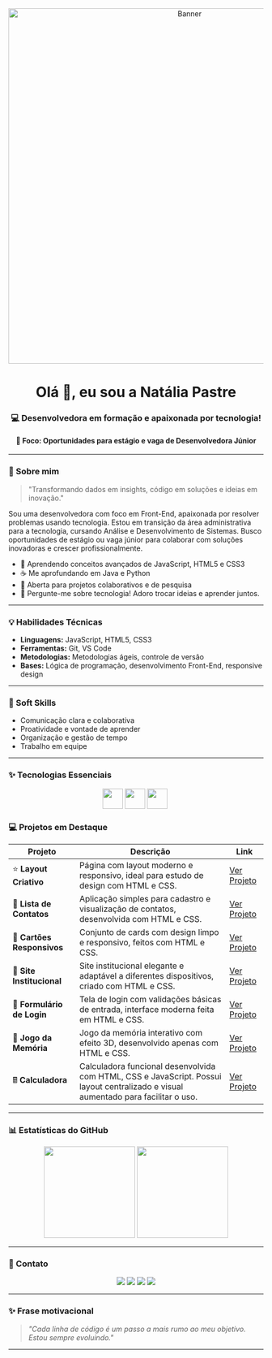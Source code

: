 <div align="center">
  <img src='https://i.postimg.cc/1RWRN5z2/Chat-GPT-Image-14-de-jun-de-2025-19-27-44.png' border='0' alt='Banner' width="700" />
</div>

<h1 align="center">Olá 👋, eu sou a Natália Pastre</h1>
<h3 align="center">💻 Desenvolvedora em formação e apaixonada por tecnologia!</h3>
<h4 align="center">🎯 Foco: Oportunidades para estágio e vaga de Desenvolvedora Júnior</h4>

---

### 🚀 Sobre mim

> "Transformando dados em insights, código em soluções e ideias em inovação."

Sou uma desenvolvedora com foco em Front-End, apaixonada por resolver problemas usando tecnologia. Estou em transição da área administrativa para a tecnologia, cursando Análise e Desenvolvimento de Sistemas. Busco oportunidades de estágio ou vaga júnior para colaborar com soluções inovadoras e crescer profissionalmente.

- 🌟 Aprendendo conceitos avançados de JavaScript, HTML5 e CSS3
- ☕ Me aprofundando em Java e Python
- 👥 Aberta para projetos colaborativos e de pesquisa
- 💬 Pergunte-me sobre tecnologia! Adoro trocar ideias e aprender juntos.

---

### 💡 Habilidades Técnicas

- **Linguagens:** JavaScript, HTML5, CSS3
- **Ferramentas:** Git, VS Code  
- **Metodologias:** Metodologias ágeis, controle de versão  
- **Bases:** Lógica de programação, desenvolvimento Front-End, responsive design

---

### 🤝 Soft Skills

- Comunicação clara e colaborativa  
- Proatividade e vontade de aprender  
- Organização e gestão de tempo  
- Trabalho em equipe  

---

### ✨ Tecnologias Essenciais

<p align="center">
  <img src="https://cdn.jsdelivr.net/gh/devicons/devicon/icons/javascript/javascript-original.svg" width="40" height="40"/>
  <img src="https://cdn.jsdelivr.net/gh/devicons/devicon/icons/html5/html5-original.svg" width="40" height="40"/>
  <img src="https://cdn.jsdelivr.net/gh/devicons/devicon/icons/css3/css3-original.svg" width="40" height="40"/>
  <img

---

### 💻 Projetos em Destaque

| Projeto                    | Descrição                                                                                                                          | Link                                                                             |
| -------------------------- | ---------------------------------------------------------------------------------------------------------------------------------- | -------------------------------------------------------------------------------- |
| ⭐ **Layout Criativo**      | Página com layout moderno e responsivo, ideal para estudo de design com HTML e CSS.                                                | [Ver Projeto](https://natipastre.github.io/Projeto1--LayoutCriativo/)            |
| 💇 **Lista de Contatos**   | Aplicação simples para cadastro e visualização de contatos, desenvolvida com HTML e CSS.                                           | [Ver Projeto](https://natipastre.github.io/Projeto-2---Lista-de-Contatos/)       |
| 🧹 **Cartões Responsivos** | Conjunto de cards com design limpo e responsivo, feitos com HTML e CSS.                | [Ver Projeto](https://natipastre.github.io/Projeto-3-Cards---Layout-Responsivo/) |
| 🏢 **Site Institucional**  | Site institucional elegante e adaptável a diferentes dispositivos, criado com HTML e CSS.                                          | [Ver Projeto](https://natipastre.github.io/Projeto-4---Front-End-Aprenser/)      |
| 🔐 **Formulário de Login** | Tela de login com validações básicas de entrada, interface moderna feita em HTML e CSS.                                            | [Ver Projeto](https://natipastre.github.io/Login-form/)                          |
| 🧠 **Jogo da Memória**     | Jogo da memória interativo com efeito 3D, desenvolvido apenas com HTML e CSS.                                                      | [Ver Projeto](https://natipastre.github.io/Jogo-da-memoria/)                     |
| 🖩 **Calculadora**         | Calculadora funcional desenvolvida com HTML, CSS e JavaScript. Possui layout centralizado e visual aumentado para facilitar o uso. | [Ver Projeto](https://natipastre.github.io/Calculadora---js-/)                   |




---

### 📊 Estatísticas do GitHub

<p align="center">
  <img height="180em" src="https://github-readme-stats.vercel.app/api?username=natipastre&show_icons=true&theme=radical"/>
  <img height="180em" src="https://github-readme-stats.vercel.app/api/top-langs/?username=natipastre&layout=compact&langs_count=7&theme=radical"/>
</p>

---

### 💌 Contato

<p align="center">
  <a href="https://www.linkedin.com/in/natalia-pastre/" target="_blank"><img src="https://img.shields.io/badge/LinkedIn-0077B5?style=for-the-badge&logo=linkedin&logoColor=white"/></a>
  <a href="mailto:natalia.pastre@yahoo.com.br"><img src="https://img.shields.io/badge/Email-D14836?style=for-the-badge&logo=gmail&logoColor=white"/></a>
  <a href="https://stackoverflow.com/users/" target="_blank"><img src="https://img.shields.io/badge/Stackoverflow-F48024?style=for-the-badge&logo=stackoverflow&logoColor=white"/></a>
  <a href="https://www.kaggle.com/" target="_blank"><img src="https://img.shields.io/badge/Kaggle-20BEFF?style=for-the-badge&logo=kaggle&logoColor=white"/></a>
</p>

---

### ✨ Frase motivacional

> _"Cada linha de código é um passo a mais rumo ao meu objetivo. Estou sempre evoluindo."_

---
